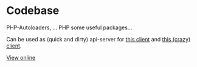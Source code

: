 # Codebase
 PHP-Autoloaders, ...
 PHP some useful packages...

Can be used as (quick and dirty) api-server for [this client](https://github.com/frdl/remote-psr4) and [this (crazy) client](https://webfan.de/install/?source=Webfan\CommonJavascript).

[View online](https://webfan.de/install/)
